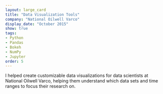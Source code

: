 ```yaml
---
layout: large_card
title: "Data Visualization Tools"
company: "National Oilwell Varco"
display_date: "October 2015"
show: true
tags: 
- Python
- Pandas
- Bokeh
- NumPy
- Jupyter
order: 5
---
```


I helped create customizable data visualizations for data scientists at National Oilwell Varco, helping them
understand which data sets and time ranges to focus their research on.